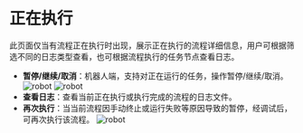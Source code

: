 # 正在执行

此页面仅当有流程正在执行时出现，展示正在执行的流程详细信息，用户可根据筛选不同的日志类型查看，也可根据流程执行的任务节点查看日志。

- **暂停/继续/取消**：机器人端，支持对正在运行的任务，操作暂停/继续/取消。
![robot](https://docimages.blob.core.chinacloudapi.cn/images/Robot/0626-robot03.png)
![robot](https://docimages.blob.core.chinacloudapi.cn/images/Robot/0626-robot04.png)
- **查看日志**：查看当前正在执行或执行完成的流程的日志文件。
- **再次执行**：当当前流程因手动终止或运行失败等原因导致的暂停，经调试后，可再次执行该流程。
![robot](https://docimages.blob.core.chinacloudapi.cn/images/Robot/0626-robot05.png)